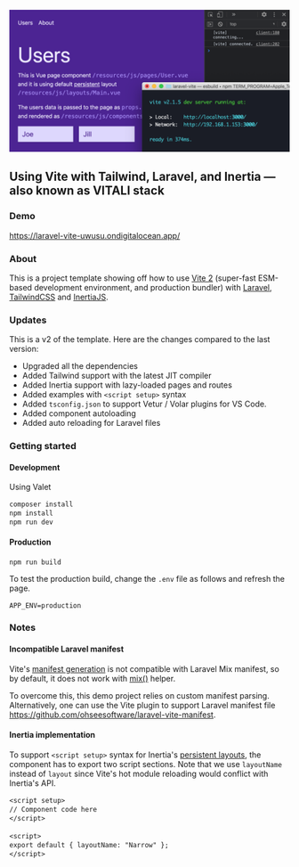 ![](./screenshot.png)

## Using Vite with Tailwind, Laravel, and Inertia — also known as VITALI stack

### Demo

https://laravel-vite-uwusu.ondigitalocean.app/

### About

This is a project template showing off how to use [Vite 2](https://vitejs.dev/) (super-fast ESM-based development environment, and production bundler) with [Laravel](https://laravel.com/), [TailwindCSS](https://tailwindcss.com/) and [InertiaJS](https://inertiajs.com/).

### Updates

This is a v2 of the template. Here are the changes compared to the last version:

-   Upgraded all the dependencies
-   Added Tailwind support with the latest JIT compiler
-   Added Inertia support with lazy-loaded pages and routes
-   Added examples with `<script setup>` syntax
-   Added `tsconfig.json` to support Vetur / Volar plugins for VS Code.
-   Added component autoloading
-   Added auto reloading for Laravel files

### Getting started

#### Development

Using Valet

```
composer install
npm install
npm run dev
```

#### Production

```
npm run build
```

To test the production build, change the `.env` file as follows and refresh the page.

```env
APP_ENV=production
```

### Notes

#### Incompatible Laravel manifest

Vite's [manifest generation](https://vitejs.dev/config/#build-manifest) is not compatible with Laravel Mix manifest, so by default, it does not work with [mix()](https://laravel.com/docs/8.x/helpers#method-mix) helper.

To overcome this, this demo project relies on custom manifest parsing. Alternatively, one can use the Vite plugin to support Laravel manifest file https://github.com/ohseesoftware/laravel-vite-manifest.

#### Inertia implementation

To support `<script setup>` syntax for Inertia's [persistent layouts](https://inertiajs.com/pages#persistent-layouts), the component has to export two script sections. Note that we use `layoutName` instead of `layout` since Vite's hot module reloading would conflict with Inertia's API.

```vue
<script setup>
// Component code here
</script>

<script>
export default { layoutName: "Narrow" };
</script>
```
